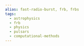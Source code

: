 ```yaml
---
alias: fast-radio-burst, frb, frbs
tags:
  - astrophysics
  - frb
  - physics
  - pulsars
  - computational-methods
---
```


